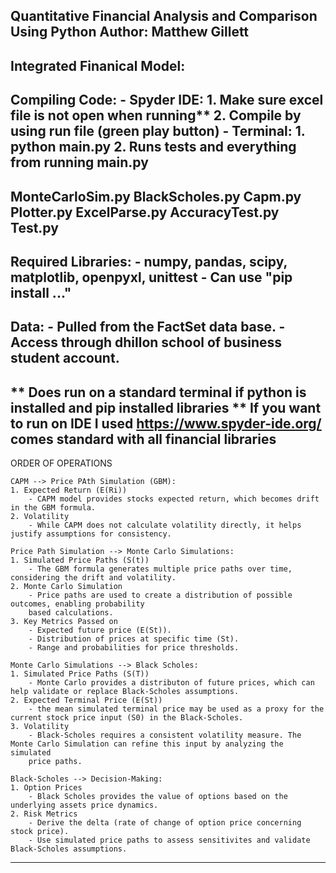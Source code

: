 Quantitative Financial Analysis and Comparison Using Python
Author: Matthew Gillett
--------------------------------------------------------------
Integrated Finanical Model:
--------------------------------------------------------------
Compiling Code:
    - Spyder IDE:
        1. Make sure excel file is not open when running**
        2. Compile by using run file (green play button)
    - Terminal:
        1. python main.py
        2. Runs tests and everything from running main.py
--------------------------------------------------------------
MonteCarloSim.py
BlackScholes.py
Capm.py
Plotter.py
ExcelParse.py
AccuracyTest.py
Test.py
--------------------------------------------------------------
Required Libraries:
    - numpy, pandas, scipy, matplotlib, openpyxl, unittest
    - Can use "pip install ..."
--------------------------------------------------------------
Data:
    - Pulled from the FactSet data base.
    - Access through dhillon school of business student account.
--------------------------------------------------------------
** Does run on a standard terminal if python is installed and pip installed libraries
** If you want to run on IDE I used https://www.spyder-ide.org/ comes standard with all financial libraries
--------------------------------------------------------------
ORDER OF OPERATIONS

    CAPM --> Price PAth Simulation (GBM):
    1. Expected Return (E(Ri))
        - CAPM model provides stocks expected return, which becomes drift in the GBM formula.
    2. Volatility
        - While CAPM does not calculate volatility directly, it helps justify assumptions for consistency.

    Price Path Simulation --> Monte Carlo Simulations:
    1. Simulated Price Paths (S(t))
        - The GBM formula generates multiple price paths over time, considering the drift and volatility.
    2. Monte Carlo Simulation
        - Price paths are used to create a distribution of possible outcomes, enabling probability
        based calculations.
    3. Key Metrics Passed on
        - Expected future price (E(St)).
        - Distribution of prices at specific time (St).
        - Range and probabilities for price thresholds. 
        
    Monte Carlo Simulations --> Black Scholes:
    1. Simulated Price Paths (S(T))
        - Monte Carlo provides a distributon of future prices, which can help validate or replace Black-Scholes assumptions. 
    2. Expected Terminal Price (E(St))
        - the mean simulated terminal price may be used as a proxy for the current stock price input (S0) in the Black-Scholes. 
    3. Volatility
        - Black-Scholes requires a consistent volatility measure. The Monte Carlo Simulation can refine this input by analyzing the simulated
        price paths. 

    Black-Scholes --> Decision-Making:
    1. Option Prices
        - Black Scholes provides the value of options based on the underlying assets price dynamics.
    2. Risk Metrics
        - Derive the delta (rate of change of option price concerning stock price).
        - Use simulated price paths to assess sensitivites and validate Black-Scholes assumptions.
--------------------------------------------------------------
            
